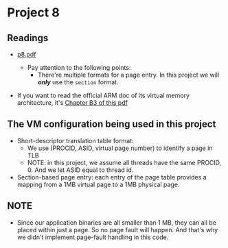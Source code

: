 # Project 8


## Readings
- [p8.pdf](https://github.com/sklaw/enee447project8_hw_template_Shuangqi_sessions/blob/master/p8.pdf)
  - Pay attention to the following points:
    - There're multiple formats for a page entry. In this project we will _**only**_ use the `section` format.
    
- If you want to read the official ARM doc of its virtual memory architecture, it's [Chapter B3 of this pdf](https://static.docs.arm.com/ddi0406/c/DDI0406C_C_arm_architecture_reference_manual.pdf)

## The VM configuration being used in this project
- Short-descriptor translation table format:
  - We use (PROCID, ASID, virtual page number) to identify a page in TLB
  - NOTE: in this project, we assume all threads have the same PROCID, 0. And we let ASID equal to thread id. 
- Section-based page entry: each entry of the page table provides a mapping from a 1MB virtual page to a 1MB physical page.

## NOTE
- Since our application binaries are all smaller than 1 MB, they can all be placed within just a page. So no page fault will happen. And that's why we didn't implement page-fault handling in this code.
